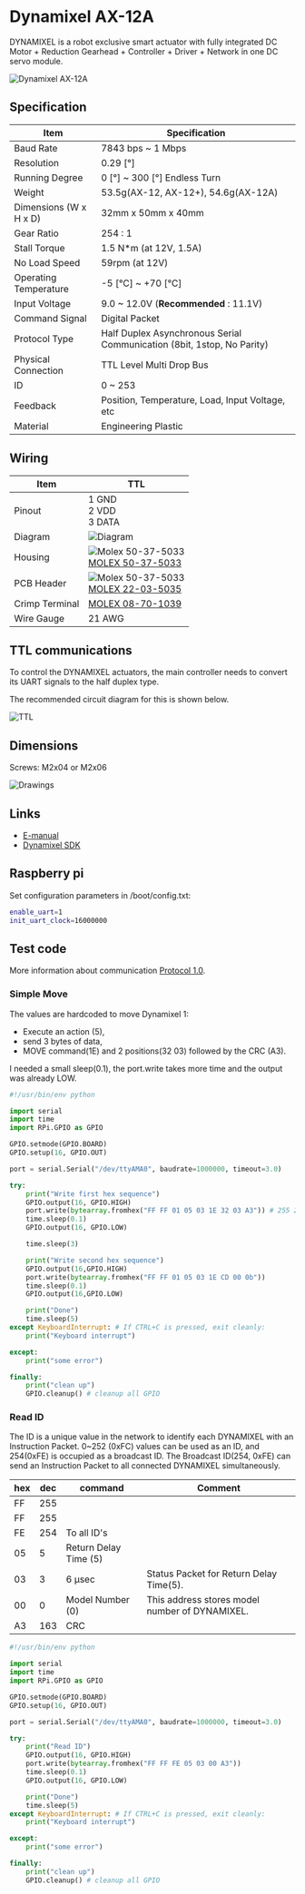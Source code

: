 # Dynamixel AX-12A

DYNAMIXEL is a robot exclusive smart actuator with fully integrated DC Motor + Reduction Gearhead + Controller + Driver + Network in one DC servo module.

![Dynamixel AX-12A](./images/A00541-1000x750.jpg)

## Specification

| Item                   | Specification                                                          |
| ---------------------- | ---------------------------------------------------------------------- |
| Baud Rate              | 7843 bps ~ 1 Mbps                                                      |
| Resolution             | 0.29 [°]                                                               |
| Running Degree         | 0 [°] ~ 300 [°] Endless Turn                                           |
| Weight                 | 53.5g(AX-12, AX-12+), 54.6g(AX-12A)                                    |
| Dimensions (W x H x D) | 32mm x 50mm x 40mm                                                     |
| Gear Ratio             | 254 : 1                                                                |
| Stall Torque           | 1.5 N*m (at 12V, 1.5A)                                                 |
| No Load Speed          | 59rpm (at 12V)                                                         |
| Operating Temperature  | -5 [°C] ~ +70 [°C]                                                     |
| Input Voltage          | 9.0 ~ 12.0V (**Recommended** : 11.1V)                                  |
| Command Signal         | Digital Packet                                                         |
| Protocol Type          | Half Duplex Asynchronous Serial Communication (8bit, 1stop, No Parity) |
| Physical Connection    | TTL Level Multi Drop Bus                                               |
| ID                     | 0 ~ 253                                                                |
| Feedback               | Position, Temperature, Load, Input Voltage, etc                        |
| Material               | Engineering Plastic                                                    |

## Wiring

| Item           | TTL                                                                                                                                                                   |
| -------------- | --------------------------------------------------------------------------------------------------------------------------------------------------------------------- |
| Pinout         | 1 GND<br />2 VDD<br />3 DATA                                                                                                                                          |
| Diagram        | ![Diagram](./images/molex_22035035_diagram.png)                                                                                                                       |
| Housing        | ![Molex 50-37-5033](./images/molex_50375033.png)<br />[MOLEX 50-37-5033](http://www.molex.com/molex/products/datasheet.jsp?part=active/0050375033_CRIMP_HOUSINGS.xml) |
| PCB Header     | ![Molex 50-37-5033](./images/molex_22035035.png)<br />[MOLEX 22-03-5035](http://www.molex.com/molex/products/datasheet.jsp?part=active/0022035035_PCB_HEADERS.xml)    |
| Crimp Terminal | [MOLEX 08-70-1039](http://www.molex.com/molex/products/datasheet.jsp?part=active/0008701039_CRIMP_TERMINALS.xml)                                                      |
| Wire Gauge     | 21 AWG                                                                                                                                                                |

## TTL communications

To control the DYNAMIXEL actuators, the main controller needs to convert its UART signals to the half duplex type.

The recommended circuit diagram for this is shown below.

![TTL](./images/ttl_circuit.png)

## Dimensions

Screws: M2x04 or M2x06

![Drawings](./images/ax-12a_dimension.png)

## Links

- [E-manual](http://emanual.robotis.com/docs/en/dxl/ax/ax-12a/)
- [Dynamixel SDK](https://github.com/ROBOTIS-GIT/DynamixelSDK)

## Raspberry pi

Set configuration parameters in /boot/config.txt:

```sh
enable_uart=1
init_uart_clock=16000000
```

## Test code

More information about communication [Protocol 1.0](http://emanual.robotis.com/docs/en/dxl/protocol1/#status-packet).

### Simple Move

The values are hardcoded to move Dynamixel 1:

- Execute an action (5),
- send 3 bytes of data,
- MOVE command(1E) and 2 positions(32 03) followed by the CRC (A3).

I needed a small sleep(0.1), the port.write takes more time and the output was already LOW.

```python
#!/usr/bin/env python

import serial
import time
import RPi.GPIO as GPIO

GPIO.setmode(GPIO.BOARD)
GPIO.setup(16, GPIO.OUT)

port = serial.Serial("/dev/ttyAMA0", baudrate=1000000, timeout=3.0)

try:
    print("Write first hex sequence")
    GPIO.output(16, GPIO.HIGH)
    port.write(bytearray.fromhex("FF FF 01 05 03 1E 32 03 A3")) # 255 255 1 5 3 30 50 3 163
    time.sleep(0.1)
    GPIO.output(16, GPIO.LOW)

    time.sleep(3)

    print("Write second hex sequence")
    GPIO.output(16,GPIO.HIGH)
    port.write(bytearray.fromhex("FF FF 01 05 03 1E CD 00 0b"))
    time.sleep(0.1)
    GPIO.output(16,GPIO.LOW)

    print("Done")
    time.sleep(5)
except KeyboardInterrupt: # If CTRL+C is pressed, exit cleanly:
    print("Keyboard interrupt")

except:
    print("some error")

finally:
    print("clean up")
    GPIO.cleanup() # cleanup all GPIO
```

### Read ID

The ID is a unique value in the network to identify each DYNAMIXEL with an Instruction Packet. 0~252 (0xFC) values can be used as an ID, and 254(0xFE) is occupied as a broadcast ID. The Broadcast ID(254, 0xFE) can send an Instruction Packet to all connected DYNAMIXEL simultaneously.

| hex | dec | command               | Comment                                        |
| --- | --- | --------------------- | ---------------------------------------------- |
| FF  | 255 |                       |                                                |
| FF  | 255 |                       |                                                |
| FE  | 254 | To all ID's           |                                                |
| 05  | 5   | Return Delay Time (5) |                                                |
| 03  | 3   | 6 μsec                | Status Packet for Return Delay Time(5).        |
| 00  | 0   | Model Number (0)      | This address stores model number of DYNAMIXEL. |
| A3  | 163 | CRC                   |                                                |

```python
#!/usr/bin/env python

import serial
import time
import RPi.GPIO as GPIO

GPIO.setmode(GPIO.BOARD)
GPIO.setup(16, GPIO.OUT)

port = serial.Serial("/dev/ttyAMA0", baudrate=1000000, timeout=3.0)

try:
    print("Read ID")
    GPIO.output(16, GPIO.HIGH)
    port.write(bytearray.fromhex("FF FF FE 05 03 00 A3"))
    time.sleep(0.1)
    GPIO.output(16, GPIO.LOW)

    print("Done")
    time.sleep(5)
except KeyboardInterrupt: # If CTRL+C is pressed, exit cleanly:
    print("Keyboard interrupt")

except:
    print("some error")

finally:
    print("clean up")
    GPIO.cleanup() # cleanup all GPIO
```
